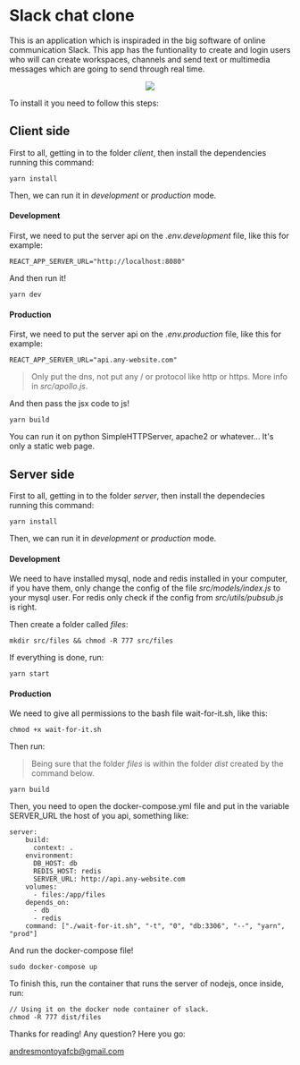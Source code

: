 # Slack chat clone

This is an application which is inspiraded in the big software of online communication Slack. This app has the funtionality to create and login users who will can create workspaces, channels and send text or multimedia messages which are going to send through real time.

<p align="center">
  <img src="http://i.imgur.com/CaT2ODt.gif">
</p>

To install it you need to follow this steps:

## Client side

First to all, getting in to the folder *client*, then install the dependencies running this command:

```
yarn install
```

Then, we can run it in *development* or *production* mode.

#### Development

First, we need to put the server api on the *.env.development* file, like this for example:

```
REACT_APP_SERVER_URL="http://localhost:8080"
```

And then run it!

```
yarn dev
```

#### Production

First, we need to put the server api on the *.env.production* file, like this for example:

```
REACT_APP_SERVER_URL="api.any-website.com"
```

> Only put the dns, not put any / or protocol like http or https. More info in *src/apollo.js*.

And then pass the jsx code to js!

```
yarn build
```

You can run it on python SimpleHTTPServer, apache2 or whatever... It's only a static web page.

## Server side

First to all, getting in to the folder *server*, then install the dependecies running this command:

```
yarn install
```

Then, we can run it in *development* or *production* mode.

#### Development

We need to have installed mysql, node and redis installed in your computer, if you have them, only change the config of the file *src/models/index.js* to your mysql user. For redis only check if the config from *src/utils/pubsub.js* is right.

Then create a folder called *files*:

```
mkdir src/files && chmod -R 777 src/files
```

If everything is done, run:

```
yarn start
```

#### Production

We need to give all permissions to the bash file wait-for-it.sh, like this:

```
chmod +x wait-for-it.sh
```
Then run:

> Being sure that the folder *files* is within the folder *dist* created by the command below.

```
yarn build
```

Then, you need to open the docker-compose.yml file and put in the variable SERVER_URL the host of you api, something like:

```
server:
    build:
      context: .
    environment:
      DB_HOST: db
      REDIS_HOST: redis
      SERVER_URL: http://api.any-website.com
    volumes:
      - files:/app/files
    depends_on:
      - db
      - redis
    command: ["./wait-for-it.sh", "-t", "0", "db:3306", "--", "yarn", "prod"]
```

And run the docker-compose file!

```
sudo docker-compose up
```

To finish this, run the container that runs the server of nodejs, once inside, run:

```
// Using it on the docker node container of slack.
chmod -R 777 dist/files
```

Thanks for reading! Any question? Here you go:

andresmontoyafcb@gmail.com
